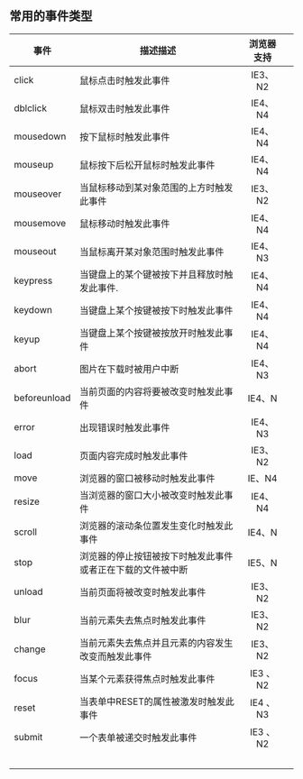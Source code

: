 ## 常用的事件类型

| 事件         | 描述描述                                                   | 浏览器支持 |      |
| ------------ | ---------------------------------------------------------- | :--------: | ---- |
| click        | 鼠标点击时触发此事件                                       |  IE3、N2   |      |
| dblclick     | 鼠标双击时触发此事件                                       |  IE4、N4   |      |
| mousedown    | 按下鼠标时触发此事件                                       |  IE4、N4   |      |
| mouseup      | 鼠标按下后松开鼠标时触发此事件                             |  IE4、N4   |      |
| mouseover    | 当鼠标移动到某对象范围的上方时触发此事件                   |  IE3、N2   |      |
| mousemove    | 鼠标移动时触发此事件                                       |  IE4、N4   |      |
| mouseout     | 当鼠标离开某对象范围时触发此事件                           |  IE4、N3   |      |
| keypress     | 当键盘上的某个键被按下并且释放时触发此事件.                |  IE4、N4   |      |
| keydown      | 当键盘上某个按键被按下时触发此事件                         |  IE4、N4   |      |
| keyup        | 当键盘上某个按键被按放开时触发此事件                       |  IE4、N4   |      |
| abort        | 图片在下载时被用户中断                                     |  IE4、N3   |      |
| beforeunload | 当前页面的内容将要被改变时触发此事件                       |   IE4、N   |      |
| error        | 出现错误时触发此事件                                       |  IE4、N3   |      |
| load         | 页面内容完成时触发此事件                                   |  IE3、N2   |      |
| move         | 浏览器的窗口被移动时触发此事件                             |   IE、N4   |      |
| resize       | 当浏览器的窗口大小被改变时触发此事件                       |  IE4、N4   |      |
| scroll       | 浏览器的滚动条位置发生变化时触发此事件                     |   IE4、N   |      |
| stop         | 浏览器的停止按钮被按下时触发此事件或者正在下载的文件被中断 |   IE5、N   |      |
| unload       | 当前页面将被改变时触发此事件                               |  IE3、N2   |      |
| blur         | 当前元素失去焦点时触发此事件                               |  IE3、N2   |      |
| change       | 当前元素失去焦点并且元素的内容发生改变而触发此事件         |  IE3、N2   |      |
| focus        | 当某个元素获得焦点时触发此事件                             |  IE3 、N2  |      |
| reset        | 当表单中RESET的属性被激发时触发此事件                      |  IE4 、N3  |      |
| submit       | 一个表单被递交时触发此事件                                 |  IE3 、N2  |      |
|              |                                                            |            |      |
|              |                                                            |            |      |
|              |                                                            |            |      |
|              |                                                            |            |      |
|              |                                                            |            |      |
